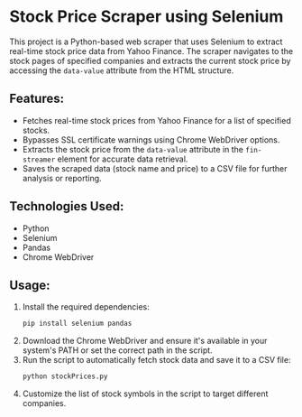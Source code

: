 # Stock Price Scraper using Selenium

This project is a Python-based web scraper that uses Selenium to extract real-time stock price data from Yahoo Finance. The scraper navigates to the stock pages of specified companies and extracts the current stock price by accessing the `data-value` attribute from the HTML structure.

## Features:
- Fetches real-time stock prices from Yahoo Finance for a list of specified stocks.
- Bypasses SSL certificate warnings using Chrome WebDriver options.
- Extracts the stock price from the `data-value` attribute in the `fin-streamer` element for accurate data retrieval.
- Saves the scraped data (stock name and price) to a CSV file for further analysis or reporting.

## Technologies Used:
- Python
- Selenium
- Pandas
- Chrome WebDriver

## Usage:
1. Install the required dependencies:
   ```bash
   pip install selenium pandas

2. Download the Chrome WebDriver and ensure it's available in your system's PATH or set the correct path in the script.
3. Run the script to automatically fetch stock data and save it to a CSV file:
   ```bash
   python stockPrices.py
4. Customize the list of stock symbols in the script to target different companies.
